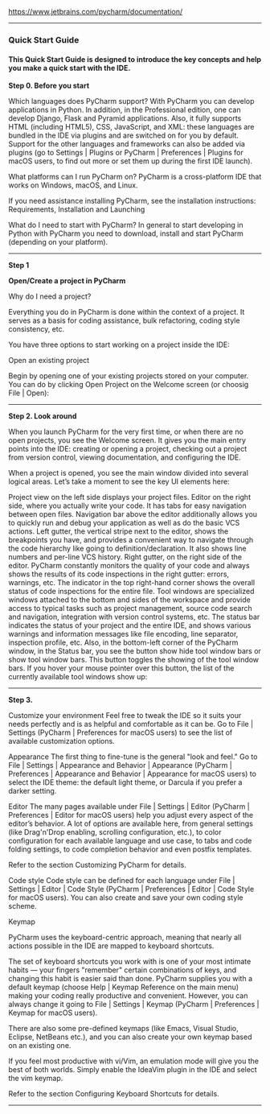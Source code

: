https://www.jetbrains.com/pycharm/documentation/

---


### Quick Start Guide

#### This Quick Start Guide is designed to introduce the key concepts and help you make a quick start with the IDE.

**Step 0. Before you start**


Which languages does PyCharm support?
With PyCharm you can develop applications in Python. In addition, in the Professional edition, one can develop Django, Flask and Pyramid applications. Also, it fully supports HTML (including HTML5), CSS, JavaScript, and XML: these languages are bundled in the IDE via plugins and are switched on for you by default. Support for the other languages and frameworks can also be added via plugins (go to Settings | Plugins or PyCharm | Preferences | Plugins for macOS users, to find out more or set them up during the first IDE launch).

What platforms can I run PyCharm on?
PyCharm is a cross-platform IDE that works on Windows, macOS, and Linux.

If you need assistance installing PyCharm, see the installation instructions: Requirements, Installation and Launching

What do I need to start with PyCharm?
In general to start developing in Python with PyCharm you need to download, install and start PyCharm (depending on your platform).

---

**Step 1**

**Open/Create a project in PyCharm**

Why do I need a project?

Everything you do in PyCharm is done within the context of a project. It serves as a basis for coding assistance, bulk refactoring, coding style consistency, etc.

You have three options to start working on a project inside the IDE:

Open an existing project

Begin by opening one of your existing projects stored on your computer. You can do by clicking Open Project on the Welcome screen (or choosig File | Open):

---

**Step 2. Look around**


When you launch PyCharm for the very first time, or when there are no open projects, you see the Welcome screen. It gives you the main entry points into the IDE: creating or opening a project, checking out a project from version control, viewing documentation, and configuring the IDE.

When a project is opened, you see the main window divided into several logical areas. Let’s take a moment to see the key UI elements here:

Project view on the left side displays your project files.
Editor on the right side, where you actually write your code. It has tabs for easy navigation between open files.
Navigation bar above the editor additionally allows you to quickly run and debug your application as well as do the basic VCS actions.
Left gutter, the vertical stripe next to the editor, shows the breakpoints you have, and provides a convenient way to navigate through the code hierarchy like going to definition/declaration. It also shows line numbers and per-line VCS history.
Right gutter, on the right side of the editor. PyCharm constantly monitors the quality of your code and always shows the results of its code inspections in the right gutter: errors, warnings, etc. The indicator in the top right-hand corner shows the overall status of code inspections for the entire file.
Tool windows are specialized windows attached to the bottom and sides of the workspace and provide access to typical tasks such as project management, source code search and navigation, integration with version control systems, etc.
The status bar indicates the status of your project and the entire IDE, and shows various warnings and information messages like file encoding, line separator, inspection profile, etc.
Also, in the bottom-left corner of the PyCharm window, in the Status bar, you see the button  show hide tool window bars or show tool window bars. This button toggles the showing of the tool window bars. If you hover your mouse pointer over this button, the list of the currently available tool windows show up:

---

**Step 3.**

Customize your environment
Feel free to tweak the IDE so it suits your needs perfectly and is as helpful and comfortable as it can be. Go to File | Settings (PyCharm | Preferences for macOS users) to see the list of available customization options.

Appearance
The first thing to fine-tune is the general "look and feel." Go to File | Settings | Appearance and Behavior | Appearance (PyCharm | Preferences | Appearance and Behavior | Appearance for macOS users) to select the IDE theme: the default light theme, or Darcula if you prefer a darker setting.

Editor
The many pages available under File | Settings | Editor (PyCharm | Preferences | Editor for macOS users) help you adjust every aspect of the editor’s behavior. A lot of options are available here, from general settings (like Drag'n'Drop enabling, scrolling configuration, etc.), to color configuration for each available language and use case, to tabs and code folding settings, to code completion behavior and even postfix templates.

Refer to the section Customizing PyCharm for details.

Code style
Code style can be defined for each language under File | Settings | Editor | Code Style (PyCharm | Preferences | Editor | Code Style for macOS users). You can also create and save your own coding style scheme.

Keymap

PyCharm uses the keyboard-centric approach, meaning that nearly all actions possible in the IDE are mapped to keyboard shortcuts.

The set of keyboard shortcuts you work with is one of your most intimate habits — your fingers "remember" certain combinations of keys, and changing this habit is easier said than done. PyCharm supplies you with a default keymap (choose Help | Keymap Reference on the main menu) making your coding really productive and convenient. However, you can always change it going to File | Settings | Keymap (PyCharm | Preferences | Keymap for macOS users).

There are also some pre-defined keymaps (like Emacs, Visual Studio, Eclipse, NetBeans etc.), and you can also create your own keymap based on an existing one.

If you feel most productive with vi/Vim, an emulation mode will give you the best of both worlds. Simply enable the IdeaVim plugin in the IDE and select the vim keymap.

Refer to the section Configuring Keyboard Shortcuts for details.

---
